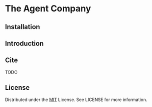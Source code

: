 # The Agent Company

## Installation

## Introduction

## Cite
TODO

## License
Distributed under the [MIT](./LICENSE) License. See LICENSE for more information.
